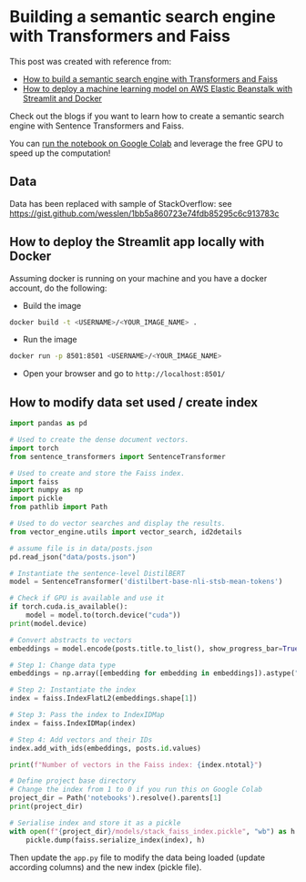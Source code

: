 # Building a semantic search engine with Transformers and Faiss
This post was created with reference from:
- [How to build a semantic search engine with Transformers and Faiss](https://kstathou.medium.com/how-to-build-a-semantic-search-engine-with-transformers-and-faiss-dcbea307a0e8?source=friends_link&sk=6974c79b86e2f257c32f77d49583a524)
- [How to deploy a machine learning model on AWS Elastic Beanstalk with Streamlit and Docker](https://kstathou.medium.com/how-to-deploy-a-semantic-search-engine-with-streamlit-and-docker-on-aws-elastic-beanstalk-42ddce0422f3?source=friends_link&sk=dcc7bbf8d172f2cd18aefcdf0c2c6b49)

Check out the blogs if you want to learn how to create a semantic search engine with Sentence Transformers and Faiss.  

You can [run the notebook on Google Colab](https://colab.research.google.com/github/kstathou/vector_engine/blob/master/notebooks/001_vector_search.ipynb) and leverage the free GPU to speed up the computation!

## Data

Data has been replaced with sample of StackOverflow: see https://gist.github.com/wesslen/1bb5a860723e74fdb85295c6c913783c

## How to deploy the Streamlit app locally with Docker ##
Assuming docker is running on your machine and you have a docker account, do the following:
- Build the image

``` bash
docker build -t <USERNAME>/<YOUR_IMAGE_NAME> .
```

- Run the image

``` bash
docker run -p 8501:8501 <USERNAME>/<YOUR_IMAGE_NAME>
```

- Open your browser and go to `http://localhost:8501/`

## How to modify data set used / create index

``` python
import pandas as pd

# Used to create the dense document vectors.
import torch
from sentence_transformers import SentenceTransformer

# Used to create and store the Faiss index.
import faiss
import numpy as np
import pickle
from pathlib import Path

# Used to do vector searches and display the results.
from vector_engine.utils import vector_search, id2details

# assume file is in data/posts.json
pd.read_json("data/posts.json")

# Instantiate the sentence-level DistilBERT
model = SentenceTransformer('distilbert-base-nli-stsb-mean-tokens')

# Check if GPU is available and use it
if torch.cuda.is_available():
    model = model.to(torch.device("cuda"))
print(model.device)

# Convert abstracts to vectors
embeddings = model.encode(posts.title.to_list(), show_progress_bar=True)

# Step 1: Change data type
embeddings = np.array([embedding for embedding in embeddings]).astype("float32")

# Step 2: Instantiate the index
index = faiss.IndexFlatL2(embeddings.shape[1])

# Step 3: Pass the index to IndexIDMap
index = faiss.IndexIDMap(index)

# Step 4: Add vectors and their IDs
index.add_with_ids(embeddings, posts.id.values)

print(f"Number of vectors in the Faiss index: {index.ntotal}")

# Define project base directory
# Change the index from 1 to 0 if you run this on Google Colab
project_dir = Path('notebooks').resolve().parents[1]
print(project_dir)

# Serialise index and store it as a pickle
with open(f"{project_dir}/models/stack_faiss_index.pickle", "wb") as h:
    pickle.dump(faiss.serialize_index(index), h)

```

Then update the `app.py` file to modify the data being loaded (update according columns) and the new index (pickle file).